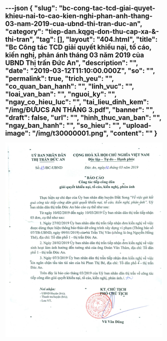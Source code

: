 ---json
{
    "slug": "bc-cong-tac-tcd-giai-quyet-khieu-nai-to-cao-kien-nghi-phan-anh-thang-03-nam-2019-cua-ubnd-thi-tran-duc-an",
    "category": "tiep-dan.kqgq-don-thu-cap-xa-&-thi-tran",
    "tag": [],
    "layout": "404.html",
    "title": "Bc Công tác TCD giải quyết khiếu nại, tố cáo, kiến nghị, phản ánh tháng 03 năm 2019 của UBND Thị trấn Đức An",
    "description": "",
    "date": "2019-03-12T11:10:00.000Z",
    "so": "",
    "permalink": true,
    "trich_yeu": "",
    "co_quan_ban_hanh": "",
    "linh_vuc": "",
    "loai_van_ban": "",
    "nguoi_ky": "",
    "ngay_co_hieu_luc": "",
    "tai_lieu_dinh_kem": "/img/ĐƯUCS AN THÁNG 3.pdf",
    "banner": "",
    "draft": false,
    "url": "",
    "hinh_thuc_van_ban": "",
    "ngay_ban_hanh": "",
    "so_hieu": "",
    "upload-image": "/img/t30000001.png",
    "__content__": ""
}
---
<p><img alt="" src="/img/t30000001.png" /></p>